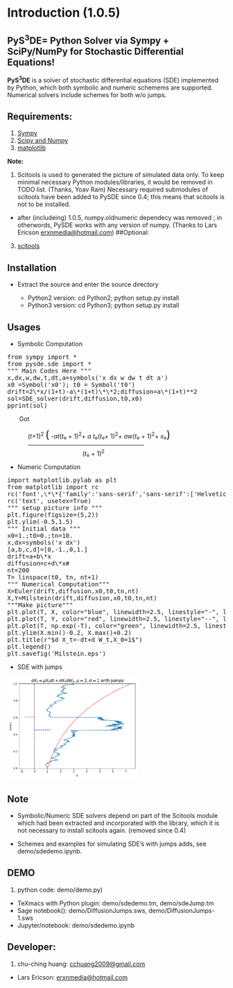 # Introduction (1.0.5)

<h2>PyS<sup>3</sup>DE= <b>Py</b>thon Solver via <b>S</b>ympy + <b>S</b>ciPy/NumPy for <b>S</b>tochastic <b>D</b>ifferential <b>E</b>quations!</h2> 


<b>PyS<sup>3</sup>DE</b> is a solver of stochastic differential equations (SDE) implemented by Python, which both symbolic and numeric schemems are supported.
Numerical solvers include schemes for both w/o jumps.
<br>

<h2>Requirements:</h2>

1. <a href="http://sympy.org">Sympy</br>
2. <a href="http://www.scipy.org">Scipy and Numpy</a></br>
3. <a href="http://matplotlib.org">matplotlib</a>

  
<b>Note:</b> 
1. Scitools is used to generated the picture of simulated data only. 
To keep minimal necessary Python modules/libraries, it would be removed in TODO list. (Thanks, Yoav Ram)
Necessary required submodules of scitools have been added to PySDE since 0.4; this means that scitools is not to be installed.
- after (includeing) 1.0.5, numpy.oldnumeric dependecy was removed ; in otherwords, PySDE works with any version of numpy.
(Thanks to Lars Ericson <erxnmedia@hotmail.com>)
##Optional:

3. <a href="http://code.google.com/p/scitools/">scitools</a><br> 

## Installation

- Extract the source and enter the source directory

   - Python2 version: cd Python2; python setup.py install
   - Python3 version: cd Python3; python setup.py install


## Usages

* Symbolic Computation
<pre>
from sympy import *
from pysde.sde import *
""" Main Codes Here """
x,dx,w,dw,t,dt,a=symbols('x dx w dw t dt a')
x0 =Symbol('x0'); t0 = Symbol('t0')
drift=2\*x/(1+t)-a\*(1+t)\*\*2;diffusion=a\*(1+t)**2
sol=SDE_solver(drift,diffusion,t0,x0)
pprint(sol)  
</pre>
&nbsp;&nbsp;&nbsp;&nbsp;&nbsp;&nbsp;&nbsp;Got


&nbsp;&nbsp;&nbsp;&nbsp;&nbsp;&nbsp;&nbsp;&nbsp;&nbsp;&nbsp;&nbsp;&nbsp;(<i>t</i>+1)<sup>2</sup> <big><big><big>(</big></big></big>
-<i>a</i><i>t</i>(<i>t</i>₀ + 1)<sup>2</sup>+ <i>a</i> <i>t</i>₀(<i>t</i>₀+ 1)<sup>2</sup>+ <i>a</i><i>w</i>(<i>t</i>₀ + 1)<sup>2</sup>+ <i>x</i>₀<big><big><big>)</big></big></big><br>
&nbsp;&nbsp;&nbsp;&nbsp;&nbsp;&nbsp;&nbsp;&nbsp;&nbsp;&nbsp;&nbsp;&nbsp;───────────────────────────<br>
&nbsp;&nbsp;&nbsp;&nbsp;&nbsp;&nbsp;&nbsp;&nbsp;&nbsp;&nbsp;&nbsp;&nbsp;
&nbsp;&nbsp;&nbsp;&nbsp;&nbsp;&nbsp;&nbsp;&nbsp;&nbsp;&nbsp;&nbsp;&nbsp;
&nbsp;&nbsp;&nbsp;&nbsp;&nbsp;&nbsp;&nbsp;&nbsp;&nbsp;&nbsp;&nbsp;&nbsp;
&nbsp;&nbsp;&nbsp;&nbsp;
(<i>t</i>₀ + 1)<sup>2</sup>

* Numeric Computation
<pre>
import matplotlib.pylab as plt
from matplotlib import rc
rc('font',\*\*{'family':'sans-serif','sans-serif':['Helvetica']})
rc('text', usetex=True)
""" setup picture info """
plt.figure(figsize=(5,2))
plt.ylim(-0.5,1.5)
""" Initial data """
x0=1.;t0=0.;tn=10.
x,dx=symbols('x dx')
[a,b,c,d]=[0,-1.,0,1.]
drift=a+b\*x
diffusion=c+d\*x#
nt=200
T= linspace(t0, tn, nt+1)
""" Numerical Computation"""
X=Euler(drift,diffusion,x0,t0,tn,nt)
X,Y=Milstein(drift,diffusion,x0,t0,tn,nt)
"""Make picture"""
plt.plot(T, X, color="blue", linewidth=2.5, linestyle="-", label="Euler")
plt.plot(T, Y, color="red", linewidth=2.5, linestyle="--", label="Milstein")
plt.plot(T, np.exp(-T), color="green", linewidth=2.5, linestyle="--", label=r"$\exp(-t)$")
plt.ylim(X.min()-0.2, X.max()+0.2)
plt.title(r"$d X_t=-dt+d W_t,X_0=1$")
plt.legend()
plt.savefig('Milstein.eps')
</pre>
- SDE with jumps<br>

<img src="imgs/sdejump.png" width=60% />

## Note

* Symbolic/Numeric SDE solvers depend on part of the Scitools module which had been extracted and incorporated with the library, 
  which it is not necessary to install scitools again. (removed since 0.4)
 
* Schemes and examples for simulating SDE’s with jumps adds, see demo/sdedemo.ipynb.

## DEMO

1. python code: demo/demo.py)
- TeXmacs with Python plugin: demo/sdedemo.tm, demo/sdeJump.tm
- Sage notebook(): demo/DiffusionJumps.sws, demo/DiffusionJumps-1.sws
- Jupyter/notebook: demo/sdedemo.ipynb

## Developer:

1. chu-ching huang: cchuang2009@gmail.com
- Lars Ericson: <erxnmedia@hotmail.com>
